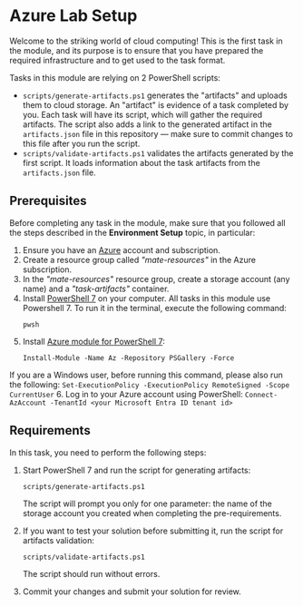 # Azure Lab Setup

Welcome to the striking world of cloud computing! This is the first task in the module, and its purpose is to ensure that you have prepared the required infrastructure and to get used to the task format. 

Tasks in this module are relying on 2 PowerShell scripts: 

- `scripts/generate-artifacts.ps1` generates the "artifacts" and uploads them to cloud storage. An "artifact" is evidence of a task completed by you. Each task will have its script, which will gather the required artifacts. The script also adds a link to the generated artifact in the `artifacts.json` file in this repository — make sure to commit changes to this file after you run the script. 
- `scripts/validate-artifacts.ps1` validates the artifacts generated by the first script. It loads information about the task artifacts from the `artifacts.json` file.   

## Prerequisites

Before completing any task in the module, make sure that you followed all the steps described in the **Environment Setup** topic, in particular: 

1. Ensure you have an [Azure](https://azure.microsoft.com/en-us/free/) account and subscription.
2. Create a resource group called *"mate-resources"* in the Azure subscription.
3. In the *"mate-resources"* resource group, create a storage account (any name) and a *"task-artifacts"* container.
4. Install [PowerShell 7](https://learn.microsoft.com/en-us/powershell/scripting/install/installing-powershell?view=powershell-7.4) on your computer. All tasks in this module use Powershell 7. To run it in the terminal, execute the following command: 
    ```
    pwsh
    ```
5. Install [Azure module for PowerShell 7](https://learn.microsoft.com/en-us/powershell/azure/install-azure-powershell?view=azps-11.3.0): 
    ```
    Install-Module -Name Az -Repository PSGallery -Force
    ```
If you are a Windows user, before running this command, please also run the following: 
    ```
    Set-ExecutionPolicy -ExecutionPolicy RemoteSigned -Scope CurrentUser
    ```
6. Log in to your Azure account using PowerShell:
    ```
    Connect-AzAccount -TenantId <your Microsoft Entra ID tenant id>
    ```

## Requirements

In this task, you need to perform the following steps: 

1. Start PowerShell 7 and run the script for generating artifacts: 
    ```
    scripts/generate-artifacts.ps1
    ``` 
    The script will prompt you only for one parameter: the name of the storage account you created when completing the pre-requirements. 

2. If you want to test your solution before submitting it, run the script for artifacts validation: 
    ```
    scripts/validate-artifacts.ps1
    ```
    The script should run without errors. 

3. Commit your changes and submit your solution for review. 
